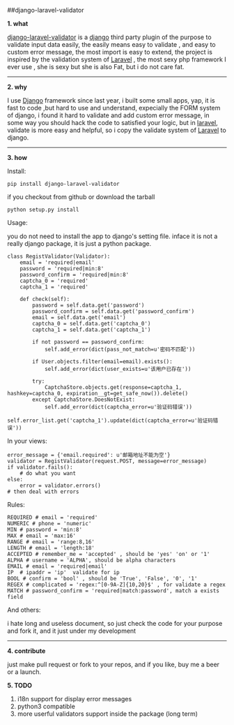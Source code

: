 ##django-laravel-validator

__1. what__

[django-laravel-validator](https://pypi.python.org/pypi/django-laravel-validator) is a [django](https://www.djangoproject.com/) third party plugin of the purpose to validate input data easily, the easily means easy to validate , and easy to custom error message, the most import is easy to extend, the project is inspired by the validation system of [Laravel](http://laravel.com/) , the most sexy php framework I ever use , she is sexy but she is also Fat, but i do not care fat. 

----------------------

__2. why__

I use [Django](https://www.djangoproject.com/) framework since last year, i built some small apps, yap, it is fast to code ,but hard to use and understand, expecially the FORM system of django, i found it hard to validate and add custom error message, in some way you should hack the code to  satisfied your logic, but in [laravel](http://laravel.com/), validate is more easy and helpful, so i copy the validate system of [Laravel](http://laravel.com/) to django.

______________________

__3. how__

Install:
	
    pip install django-laravel-validator
	

if you checkout from github or download the tarball
	
    python setup.py install

Usage:

you do not need to install the app to django's setting file. inface it is not a really django package, it is just a python package.

    class RegistValidator(Validator):
        email = 'required|email'
    	password = 'required|min:8'
        password_confirm = 'required|min:8'
        captcha_0 = 'required'
        captcha_1 = 'required'

        def check(self):
            password = self.data.get('password')
            password_confirm = self.data.get('password_confirm')
            email = self.data.get('email')
            captcha_0 = self.data.get('captcha_0')
            captcha_1 = self.data.get('captcha_1')

            if not password == password_confirm:
                self.add_error(dict(pass_not_match=u'密码不匹配'))

            if User.objects.filter(email=email).exists():
                self.add_error(dict(user_exists=u'该用户已存在'))

            try:
                CaptchaStore.objects.get(response=captcha_1, hashkey=captcha_0, expiration__gt=get_safe_now()).delete()
            except CaptchaStore.DoesNotExist:
                self.add_error(dict(captcha_error=u'验证码错误'))
                self.error_list.get('captcha_1').update(dict(captcha_error=u'验证码错误'))

In your  views:

    error_message = {'email.required': u'邮箱地址不能为空'}
    validator = RegistValidator(request.POST, message=error_message)
    if validator.fails():
        # do what you want
    else:
        error = validator.errors()
	# then deal with errors

Rules:
    
    REQUIRED # email = 'required'
    NUMERIC # phone = 'numeric'
    MIN # password = 'min:8'
    MAX # email = 'max:16'
    RANGE # email = 'range:8,16'
    LENGTH # email = 'length:18'
    ACCEPTED # remember_me = 'accepted' , should be 'yes' 'on' or '1'
    ALPHA # username = 'ALPHA', should be alpha characters
    EMAIL # email = 'required|email'
    IP  # ipaddr = 'ip'  validate for ip
    BOOL # confirm = 'bool' , should be 'True', 'False', '0', '1'
    REGEX # complicated = 'regex:^[0-9A-Z]{10,20}$' , for validate a regex
    MATCH # password_confirm = 'required|match:password', match a exists field

And others:

i hate long and useless document, so just check the code for your purpose and fork it, and it just under my development

______________________

__4. contribute__

just make pull request or fork to your repos, and if you like, buy me a beer or a launch.


__5. TODO__

1. i18n support for display error messages
2. python3 compatible
3. more userful validators support inside the package (long term)
